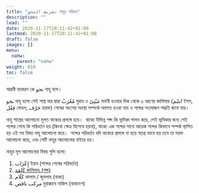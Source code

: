 ```yaml
---
title: "تعريف النحو নাহুর পরিচয়"
description: ""
lead: ""
date: 2020-11-17T20:11:42+01:00
lastmod: 2020-11-17T20:11:42+01:00
draft: false
images: []
menu:
  nahw:
    parent: "nahw"
weight: 010
toc: false
---
```


আরবী ব্যাকরণ কে نحو নাহু বলে।  

نحو নাহু হলো সেই শাস্ত্র যার দ্বারা مُعْرَبٌ মুরাব ও مَبْنِىٌ মাবনী হওয়ার দিক থেকে ৩ ধরণের কালিমার (اسْم ইসম, فِعْل ফেয়ল, حَرْف হারফ) শেষের অংশের অবস্থা সম্পর্কে অবগত হওয়া যায় ও শব্দের সংযোজন পদ্ধতি জানা যায়।  

নাহু শাস্ত্রের আলোচনা মূলত বাক্যের প্রসঙ্গে হয়ে।  বাক্যে বিভিন্ন শব্দ কি ভূমিকা পালন করে, সেই ভূমিকার জন্য সেই শব্দের শেষে কি পরিবর্তন হয় (কিংবা ক্ষেত্র বিশেষে হয়না), বাক্যে এক শব্দের সাথে আরেক শব্দের কিভাবে সম্পর্ক স্থাপিত হয় এই সব বিষয় নাহু আলোচনা করে।  শব্দের পরিবর্তন যদি বাক্যের প্রসঙ্গে না হয়ে স্বতন্ত্র ভাবে হয় তবে তা সরফ আলোচনা করে, এবং সেটি নাহুর আলোচনার বাইরে হয়।

নাহুর মূল আলোচনার বিষয় গুলি হলো:

1. إِﻋْﺮَاب ইরাব (শব্দের শেষের পরিবর্তন)
2. [كَلِمَة কালিমাহ (শব্দ)](/guide/nahw/kalimah/)
3. كَلَام কালাম / জুমলাহ (বাক্য)
4. مركب ناقص মুরাক্কাবে নাকিস (বাক্যাংশ)
